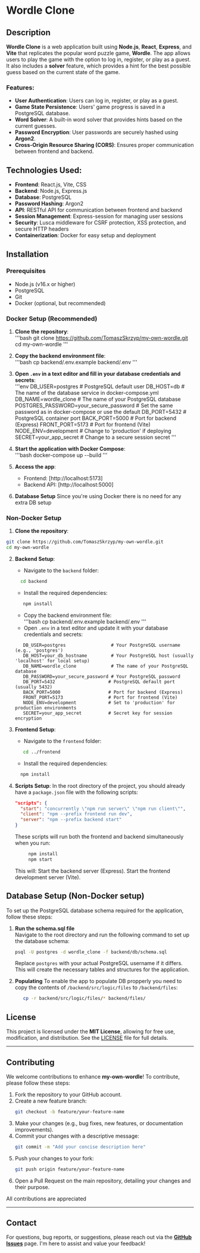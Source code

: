 # Wordle Clone

## Description

**Wordle Clone** is a web application built using **Node.js**, **React**, **Express**, and **Vite** that replicates the popular word puzzle game, **Wordle**. The app allows users to play the game with the option to log in, register, or play as a guest. It also includes a **solver** feature, which provides a hint for the best possible guess based on the current state of the game.

### Features:
- **User Authentication**: Users can log in, register, or play as a guest.
- **Game State Persistence**: Users' game progress is saved in a PostgreSQL database.
- **Word Solver**: A built-in word solver that provides hints based on the current guesses.
- **Password Encryption**: User passwords are securely hashed using **Argon2**.
- **Cross-Origin Resource Sharing (CORS)**: Ensures proper communication between frontend and backend.

## Technologies Used:
- **Frontend**: React.js, Vite, CSS
- **Backend**: Node.js, Express.js
- **Database**: PostgreSQL
- **Password Hashing**: Argon2
- **API**: RESTful API for communication between frontend and backend
- **Session Management**: Express-session for managing user sessions
- **Security**: Lusca middleware for CSRF protection, XSS protection, and secure HTTP headers
- **Containerization**: Docker for easy setup and deployment

## Installation

### Prerequisites

- Node.js (v16.x or higher)
- PostgreSQL
- Git
- Docker (optional, but recommended)

### **Docker Setup (Recommended)**

1. **Clone the repository**:  
   '''bash
   git clone https://github.com/TomaszSkrzyp/my-own-wordle.git  
   cd my-own-wordle
   '''

2. **Copy the backend environment file**:  
   '''bash
   cp backend/.env.example backend/.env
   '''

3. **Open `.env` in a text editor and fill in your database credentials and secrets**:  
   '''env
   DB_USER=postgres                 # PostgreSQL default user
   DB_HOST=db                      # The name of the database service in docker-compose.yml
   DB_NAME=wordle_clone            # The name of your PostgreSQL database
   POSTGRES_PASSWORD=your_secure_password # Set the same password as in docker-compose or use the default
   DB_PORT=5432                    # PostgreSQL container port
   BACK_PORT=5000                  # Port for backend (Express)
   FRONT_PORT=5173                 # Port for frontend (Vite)
   NODE_ENV=development            # Change to 'production' if deploying
   SECRET=your_app_secret          # Change to a secure session secret
   '''

4. **Start the application with Docker Compose**:  
   '''bash
   docker-compose up --build
   '''

5. **Access the app**:  
   - Frontend: [http://localhost:5173]
   - Backend API: [http://localhost:5000]

6. **Database Setup**
   Since you're using Docker there is no need for any extra DB setup


### Non-Docker Setup

1. **Clone the repository**:
 ```bash
 git clone https://github.com/TomaszSkrzyp/my-own-wordle.git  
 cd my-own-wordle
  ```


2. **Backend Setup**:
   - Navigate to the `backend` folder:
    ```bash
      cd backend
    ```
   - Install the required dependencies:
   ```bash
      npm install
    ```
   - Copy the backend environment file:  
   '''bash
      cp backend/.env.example backend/.env
   '''
    - Open `.env` in a text editor and update it with your database credentials and secrets:
   ```env
      DB_USER=postgres                 # Your PostgreSQL username (e.g., 'postgres')
      DB_HOST=your_db_hostname         # Your PostgreSQL host (usually 'localhost' for local setup)
      DB_NAME=wordle_clone             # The name of your PostgreSQL database
      DB_PASSWORD=your_secure_password # Your PostgreSQL password
      DB_PORT=5432                    # PostgreSQL default port (usually 5432)
      BACK_PORT=5000                  # Port for backend (Express)
      FRONT_PORT=5173                 # Port for frontend (Vite)
      NODE_ENV=development            # Set to 'production' for production environments
      SECRET=your_app_secret          # Secret key for session encryption
   ```


3. **Frontend Setup**:
   - Navigate to the `frontend` folder:
   ```bash
      cd ../frontend
    ```
   - Install the required dependencies:
    ```bash
      npm install
     ```
4. **Scripts Setup**:
   In the root directory of the project, you should already have a `package.json` file with the following scripts:
   ```json
   "scripts": {
     "start": "concurrently \"npm run server\" \"npm run client\"",
     "client": "npm --prefix frontend run dev", 
     "server": "npm --prefix backend start"
   }
   ``` 
    These scripts will run both the frontend and backend simultaneously when you run:
    ```bash
         npm install
         npm start
    ```
     This will:
     Start the backend server (Express).
     Start the frontend development server (Vite).

## Database Setup (Non-Docker setup)

To set up the PostgreSQL database schema required for the application, follow these steps:

1. **Run the schema.sql file**  
   Navigate to the root directory and run the following command to set up the database schema:

   ```bash
   psql -U postgres -d wordle_clone -f backend/db/schema.sql
   ```
    Replace `postgres` with your actual PostgreSQL username if it differs. This will create the necessary tables and structures for the application.
2. **Populating**
   To enable the app to populate DB propperly you need to copy the contents of `/backend/src/logic/files` to `/backend/files`:
   ```bash
      cp -r backend/src/logic/files/* backend/files/
   ```

## License

This project is licensed under the **MIT License**, allowing for free use, modification, and distribution. See the [LICENSE](LICENSE) file for full details.

---

## Contributing

We welcome contributions to enhance **my-own-wordle**! To contribute, please follow these steps:

1. Fork the repository to your GitHub account.
2. Create a new feature branch:
   ```bash
   git checkout -b feature/your-feature-name
   ```
3. Make your changes (e.g., bug fixes, new features, or documentation improvements).
4. Commit your changes with a descriptive message:
   ```bash
   git commit -m "Add your concise description here"
   ```
5. Push your changes to your fork:
   ```bash
   git push origin feature/your-feature-name
   ```
6. Open a Pull Request on the main repository, detailing your changes and their purpose.

All contributions are appreciated

---

## Contact

For questions, bug reports, or suggestions, please reach out via the **[GitHub Issues](https://github.com/TomaszSkrzyp/my-own-wordle/issues)** page. I'm here to assist and value your feedback!   

    
